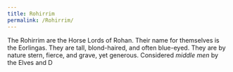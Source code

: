 ```yaml
---
title: Rohirrim
permalink: /Rohirrim/
---
```


The Rohirrim are the Horse Lords of Rohan. Their name for themselves is
the Eorlingas. They are tall, blond-haired, and often blue-eyed. They
are by nature stern, fierce, and grave, yet generous. Considered *middle
men* by the Elves and D